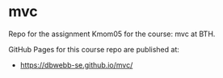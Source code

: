 # mvc

Repo for the assignment Kmom05 for the course: mvc at BTH.

GitHub Pages for this course repo are published at:

* https://dbwebb-se.github.io/mvc/
